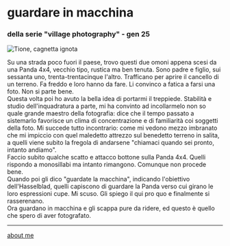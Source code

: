 # guardare in macchina  
### della serie "village photography" - gen 25  
  
![](https://i.postimg.cc/GhL3L16Y/cc44f06e-53bf-4979-a5f4-5d69b637083f.jpg "Tione, cagnetta ignota")  

Su una strada poco fuori il paese, trovo questi due omoni appena scesi da una Panda 4x4, vecchio tipo, rustica ma ben tenuta. Sono padre e figlio, sui sessanta uno, trenta-trentacinque l'altro. Trafficano per aprire il cancello di un terreno. Fa freddo e loro hanno da fare. Li convinco a fatica a farsi una foto. Non si parte bene.  
Questa volta poi ho avuto la bella idea di portarmi il treppiede. Stabilità e studio dell'inquadratura a parte, mi ha convinto ad incollarmelo non so quale grande maestro della fotografia: dice che il tempo passato a sistemarlo favorisce un clima di concentrazione e di familiarità coi soggetti della foto. Mi succede tutto incontrario: come mi vedono mezzo imbranato che mi impiccio con quel maledetto attrezzo sul benedetto terreno in salita, a quelli viene subito la fregola di andarsene "chiamaci quando sei pronto, intanto andiamo".  
Faccio subito qualche scatto e attacco bottone sulla Panda 4x4. Quelli rispondo a monosillabi ma intanto rimangono. Comunque non procede bene.     
Quando poi gli dico "guardate la macchina", indicando l'obiettivo dell'Hasselblad, quelli capiscono di guardare la Panda verso cui girano le loro espressioni cupe. Mi scuso. Gli spiego il qui pro quo e finalmente si rasserenano.  
Ora guardano in macchina e gli scappa pure da ridere, ed questo è quello che spero di aver fotografato.  

---  
[about me](https://about.me/cacioman) 
